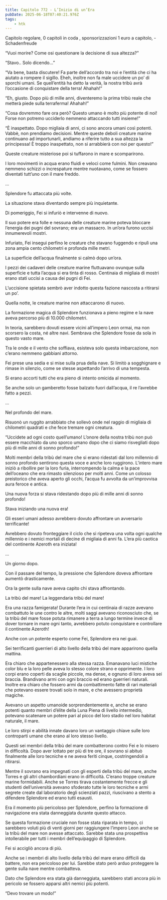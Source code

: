 ```yaml
---
title: Capitolo 772 - L’Inizio di un’Era
pubDate: 2025-06-18T07:40:21.976Z
tags:
    - htk
---
```



Capitolo regolare,
0 capitoli in coda ,
sponsorizzazioni 1 euro a capitolo,
-Schadenfreude


“Vuoi morire? Come osi questionare la decisione di sua altezza?”


“Stavo.. Solo dicendo…”


“Va bene, basta discutere! Fa parte dell’accordo tra noi e l’entità che ci ha aiutato a rompere il sigillo. Eheh, inoltre non fa male uccidere un po’ di sporchi umani. Se quell’entità ha detto la verità, la nostra tribù avrà l’occasione di conquistare della terra! Ahahah!”


“Eh, giusto. Dopo più di mille anni, diventeremo la prima tribù reale che metterà piede sulla terraferma! Ahahah!”


“Cosa dovremmo fare ora però? Questo umano è molto più potente di noi! Forse non potremo ucciderlo nemmeno attaccando tutti insieme!”


“È inaspettato. Dopo migliaia di anni, ci sono ancora umani così potenti. Vabbè, non prendiamo decisioni. Mentre queste deboli creature marine continuano ad importunarli, andiamo a riferire tutto a sua altezza la principessa! È troppo inaspettato, non si arrabbierà con noi per questo!”


Queste creature misteriose poi si tuffarono in mare e scomparirono.


I loro movimenti in acqua erano fluidi e veloci come fulmini. Non creavano nemmeno schizzi o increspature mentre nuotavano, come se fossero diventati tutt’uno con il mare freddo.


…


Splendore fu attaccata più volte.


La situazione stava diventando sempre più inquietante.


Di pomeriggio, Fei si infuriò e intervenne di nuovo.


Il suo potere era folle e nessuna delle creature marine poteva bloccare l’energia dei pugni del sovrano; era un massacro. In un’ora furono uccisi innumerevoli mostri.


Infuriato, Fei inseguì perfino le creature che stavano fuggendo e ripulì una zona ampia cento chilometri e profonda mille metri.


La superficie dell’acqua finalmente si calmò dopo un’ora.


I pezzi dei cadaveri delle creature marine fluttuavano ovunque sulla superficie e tutta l’acqua si era tinta di rosso. Centinaia di migliaia di mostri erano stati uccisi a causa dei pugni di Fei.


L’uccisione spietata sembrò aver indotto questa fazione nascosta a ritirarsi un po’.


Quella notte, le creature marine non attaccarono di nuovo.


La formazione magica di Splendore funzionava a pieno regime e la nave aveva percorso più di 10.000 chilometri.


In teoria, sarebbero dovuti essere vicini all’impero Leon ormai, ma non scorsero la costa, né altre navi. Sembrava che Splendore fosse da sola in questo vasto mare.


Tra le onde e il vento che soffiava, esisteva solo questa imbarcazione, non c’erano nemmeno gabbiani attorno.


Fei prese una sedia e si mise sulla prua della nave. Si limitò a sogghignare e rimase in silenzio, come se stesse aspettando l’arrivo di una tempesta.


Si erano accorti tutti che era pieno di intento omicida al momento.


Se anche solo un gamberetto fosse balzato fuori dall’acqua, il re l’avrebbe fatto a pezzi.


…


Nel profondo del mare.


Risuonò un ruggito arrabbiato che sollevò onde nel raggio di migliaia di chilometri quadrati e che fece tremare ogni creatura.


“Uccidete ad ogni costo quell’umano! L’onore della nostra tribù non può essere macchiato da uno sporco umano dopo che ci siamo risvegliati dopo più di mille anni di sonno profondo!”


Molti membri della tribù del mare che si erano ridestati dal loro millennio di sonno profondo sentirono questa voce e anche loro ruggirono. L’intero mare iniziò a ribollire per la loro furia, interrompendo la calma e la pace dell’oceano che era rimasto silenzioso per molti anni. Come un colosso preistorico che aveva aperto gli occhi, l’acqua fu avvolta da un’improvvisa aura feroce e antica.


Una nuova forza si stava ridestando dopo più di mille anni di sonno profondo!


Stava iniziando una nuova era!


Gli esseri umani adesso avrebbero dovuto affrontare un avversario terrificante!


Avrebbero dovuto fronteggiare il ciclo che si ripeteva una volta ogni qualche millennio e i nemici mortali di decine di migliaia di anni fa. L’era più caotica del continente Azeroth era iniziata!


…


Un giorno dopo.


Con il passare del tempo, la pressione che Splendore doveva affrontare aumentò drasticamente.


Ora la gente sulla nave aveva capito chi stava affrontando.


La tribù del mare! La leggendaria tribù del mare!


Era una razza famigerata! Durante l’era in cui centinaia di razze avevano combattuto le une contro le altre, molti saggi avevano riconosciuto che, se la tribù del mare fosse potuta rimanere a terra a lungo termine invece di dover tornare in mare ogni tanto, avrebbero potuto conquistare e controllare il continente Azeroth!


Anche con un potente esperto come Fei, Splendore era nei guai.


Sei terrificanti guerrieri di alto livello della tribù del mare apparirono quella mattina.

Era chiaro che appartenessero alla stessa razza. Emanavano luci mistiche color blu e la loro pelle aveva lo stesso colore strano e opprimente. I loro corpi erano coperti da scaglie piccole, ma dense, e ognuno di loro aveva sei braccia.
Brandivano armi con ogni braccio ed erano guerrieri naturali. Inoltre era chiaro che fossero armi da combattimento fatte di rari materiali che potevano essere trovati solo in mare, e che avessero proprietà magiche.


Avevano un aspetto umanoide sorprendentemente e, anche se erano potenti quanto membri d’élite della Luna Piena di livello intermedio, potevano scatenare un potere pari al picco del loro stadio nel loro habitat naturale, il mare.


Le loro stirpi e abilità innate davano loro un vantaggio chiave sulle loro controparti umane che erano al loro stesso livello.


Questi sei membri della tribù del mare combatterono contro Fei e lo misero in difficoltà. Dopo aver lottato per più di tre ore, il sovrano si abituò finalmente alle loro tecniche e ne aveva feriti cinque, costringendoli a ritirarsi.


Mentre il sovrano era impegnati con gli esperti della tribù del mare, anche Torres e gli altri chambordiani erano in difficoltà. C’erano troppe creature marine formidabili. Anche se Torres tirava costantemente frecce e gli studenti dell’università avevano sfoderato tutte le loro tecniche e armi segrete create dal laboratorio degli scienziati pazzi, riuscivano a stento a difendere Splendore ed erano tutti esausti.


Era il momento più pericoloso per Splendore, perfino la formazione di navigazione era stata danneggiata durante questo attacco.


Se questa formazione cruciale non fosse stata riparata in tempo, ci sarebbero voluti più di venti giorni per raggiungere l’impero Leon anche se la tribù del mare non avesse attaccato. Sarebbe stata una prospettiva intollerabile per tutti i membri dell’equipaggio di Splendore.


Fei si accigliò ancora di più.


Anche se i membri di alto livello della tribù del mare erano difficili da battere, non era pericoloso per lui. Sarebbe stato però arduo proteggere la gente sulla nave mentre combatteva.


Dato che Splendore era stata già danneggiata, sarebbero stati ancora più in pericolo se fossero apparsi altri nemici più potenti.

“Devo trovare un modo!”


